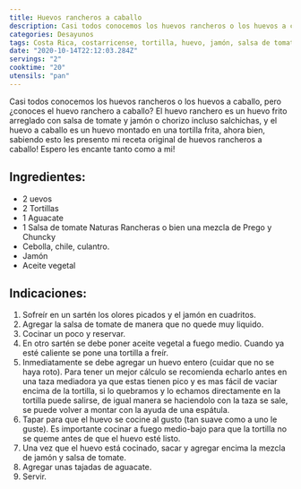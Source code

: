 ```yaml
---
title: Huevos rancheros a caballo
description: Casi todos conocemos los huevos rancheros o los huevos a caballo, pero ¿conoces el huevo ranchero a caballo?
categories: Desayunos
tags: Costa Rica, costarricense, tortilla, huevo, jamón, salsa de tomate
date: "2020-10-14T22:12:03.284Z"
servings: "2"
cooktime: "20"
utensils: "pan"
---
```


Casi todos conocemos los huevos rancheros o los huevos a caballo, pero ¿conoces el huevo ranchero a caballo? El huevo ranchero es un huevo frito arreglado con salsa de tomate y jamón o chorizo incluso salchichas, y el huevo a caballo es un huevo montado en una tortilla frita, ahora bien, sabiendo esto les presento mi receta original de huevos rancheros a caballo! Espero les encante tanto como a mi!

## Ingredientes:

- 2 uevos
- 2 Tortillas
- 1 Aguacate
- 1 Salsa de tomate Naturas Rancheras o bien una mezcla de Prego y Chuncky
- Cebolla, chile, culantro.
- Jamón
- Aceite vegetal

## Indicaciones:

1. Sofreír en un sartén los olores picados y el jamón en cuadritos. 
2. Agregar la salsa de tomate de manera que no quede muy liquido.
3. Cocinar un poco y reservar. 
4. En otro sartén se debe poner aceite vegetal a fuego medio. Cuando ya esté caliente se pone una tortilla a freír. 
5. Inmediatamente se debe agregar un huevo entero (cuidar que no se haya roto). Para tener un mejor cálculo se recomienda echarlo antes en una taza mediadora ya que estas tienen pico y es mas fácil de vaciar encima de la tortilla, si lo quebramos y lo echamos directamente en la tortilla puede salirse, de igual manera se haciendolo con la taza se sale, se puede volver a montar con la ayuda de una espátula. 
6. Tapar para que el huevo se cocine al gusto (tan suave como a uno le guste). Es importante cocinar a fuego medio-bajo para que la tortilla no se queme antes de que el huevo esté listo.
7. Una vez que el huevo está cocinado, sacar y agregar encima la mezcla de jamón y salsa de tomate.
8. Agregar unas tajadas de aguacate.
9. Servir.